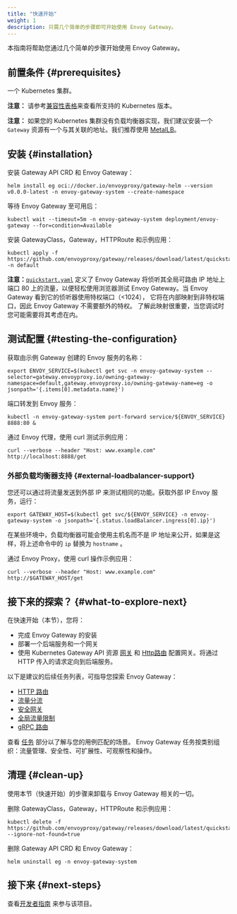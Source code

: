 ```yaml
---
title: "快速开始"
weight: 1
description: 只需几个简单的步骤即可开始使用 Envoy Gateway。
---
```


本指南将帮助您通过几个简单的步骤开始使用 Envoy Gateway。

## 前置条件 {#prerequisites}

一个 Kubernetes 集群。

**注意：** 请参考[兼容性表格](../install/matrix)来查看所支持的 Kubernetes 版本。

**注意：** 如果您的 Kubernetes 集群没有负载均衡器实现，我们建议安装一个
`Gateway` 资源有一个与其关联的地址。我们推荐使用 [MetalLB](https://metallb.universe.tf/installation/)。

## 安装 {#installation}

安装 Gateway API CRD 和 Envoy Gateway：

```shell
helm install eg oci://docker.io/envoyproxy/gateway-helm --version v0.0.0-latest -n envoy-gateway-system --create-namespace
```

等待 Envoy Gateway 至可用后：

```shell
kubectl wait --timeout=5m -n envoy-gateway-system deployment/envoy-gateway --for=condition=Available
```

安装 GatewayClass，Gateway，HTTPRoute 和示例应用：

```shell
kubectl apply -f https://github.com/envoyproxy/gateway/releases/download/latest/quickstart.yaml -n default
```

**注意：**[`quickstart.yaml`] 定义了 Envoy Gateway 将侦听其全局可路由 IP 地址上端口
80 上的流量，以便轻松使用浏览器测试 Envoy Gateway。当 Envoy Gateway 看到它的侦听器使用特权端口（<1024），
它将在内部映射到非特权端口，因此 Envoy Gateway 不需要额外的特权。
了解此映射很重要，当您调试时您可能需要将其考虑在内。

[`quickstart.yaml`]: https://github.com/envoyproxy/gateway/releases/download/latest/quickstart.yaml

## 测试配置 {#testing-the-configuration}

获取由示例 Gateway 创建的 Envoy 服务的名称：

```shell
export ENVOY_SERVICE=$(kubectl get svc -n envoy-gateway-system --selector=gateway.envoyproxy.io/owning-gateway-namespace=default,gateway.envoyproxy.io/owning-gateway-name=eg -o jsonpath='{.items[0].metadata.name}')
```

端口转发到 Envoy 服务：

```shell
kubectl -n envoy-gateway-system port-forward service/${ENVOY_SERVICE} 8888:80 &
```

通过 Envoy 代理，使用 curl 测试示例应用：

```shell
curl --verbose --header "Host: www.example.com" http://localhost:8888/get
```

### 外部负载均衡器支持 {#external-loadbalancer-support}

您还可以通过将流量发送到外部 IP 来测试相同的功能。获取外部 IP Envoy 服务，运行：

```shell
export GATEWAY_HOST=$(kubectl get svc/${ENVOY_SERVICE} -n envoy-gateway-system -o jsonpath='{.status.loadBalancer.ingress[0].ip}')
```

在某些环境中，负载均衡器可能会使用主机名而不是 IP 地址来公开，如果是这样，将上述命令中的 `ip` 替换为 `hostname` 。

通过 Envoy Proxy，使用 curl 操作示例应用：

```shell
curl --verbose --header "Host: www.example.com" http://$GATEWAY_HOST/get
```

## 接下来的探索？ {#what-to-explore-next}

在快速开始（本节），您将：

- 完成 Envoy Gateway 的安装
- 部署一个后端服务和一个网关
- 使用 Kubernetes Gateway API 资源 [网关](https://gateway-api.sigs.k8s.io/api-types/gateway/) 和 [Http路由](https://gateway-api.sigs.k8s.io/api-types/httproute/) 配置网关。将通过 HTTP 传入的请求定向到后端服务。

以下是建议的后续任务列表，可指导您探索 Envoy Gateway：

- [HTTP 路由](traffic/http-routing)
- [流量分流](traffic/http-traffic-splitting)
- [安全网关](security/secure-gateways/)
- [全局流量限制](traffic/global-rate-limit/)
- [gRPC 路由](traffic/grpc-routing/)

查看 [任务](./) 部分以了解与您的用例匹配的场景。 Envoy Gateway 任务按类别组织：流量管理、安全性、可扩展性、可观察性和操作。

## 清理 {#clean-up}

使用本节（快速开始）的步骤来卸载与 Envoy Gateway 相关的一切。

删除 GatewayClass，Gateway，HTTPRoute 和示例应用：

```shell
kubectl delete -f https://github.com/envoyproxy/gateway/releases/download/latest/quickstart.yaml --ignore-not-found=true
```

删除 Gateway API CRD 和 Envoy Gateway：

```shell
helm uninstall eg -n envoy-gateway-system
```

## 接下来 {#next-steps}

查看[开发者指南](../contributions/develop) 来参与该项目。
